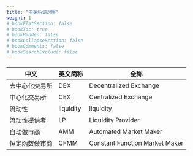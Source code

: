 ```yaml
---
title: "中英名词对照"
weight: 1
# bookFlatSection: false
# bookToc: true
# bookHidden: false
# bookCollapseSection: false
# bookComments: false
# bookSearchExclude: false
---
```


| 中文     | 英文简称 | 全称 |
| ----------- | ----------- | ----------- |
| 去中心化交易所      | DEX       | Decentralized Exchange |
| 中心化交易所   | CEX        | Centralized Exchange |
| 流动性 | liquidity | liquidity |
| 流动性提供者 | LP | Liquidity Provider |
| 自动做市商 | AMM | Automated Market Maker |
| 恒定函数做市商 | CFMM | Constant Function Market Maker |
